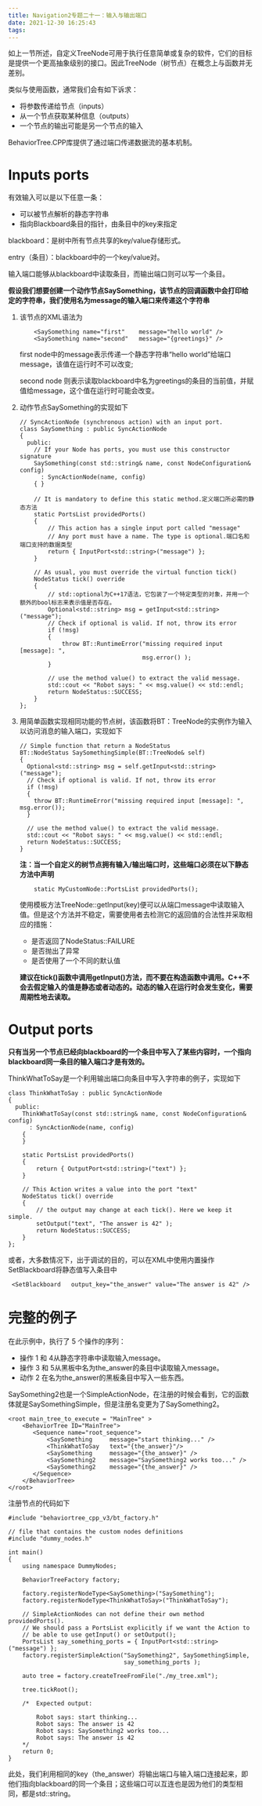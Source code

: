```yaml
---
title: Navigation2专题二十一：输入与输出端口
date: 2021-12-30 16:25:43
tags:
---
```


如上一节所述，自定义TreeNode可用于执行任意简单或复杂的软件，它们的目标是提供一个更高抽象级别的接口。因此TreeNode（树节点）在概念上与函数并无差别。

类似与使用函数，通常我们会有如下诉求：

- 将参数传递给节点（inputs）
- 从一个节点获取某种信息（outputs）
- 一个节点的输出可能是另一个节点的输入

BehaviorTree.CPP库提供了通过端口传递数据流的基本机制。



# Inputs ports

有效输入可以是以下任意一条：

- 可以被节点解析的静态字符串
- 指向Blackboard条目的指针，由条目中的key来指定

blackboard：是树中所有节点共享的key/value存储形式。

entry（条目）：blackboard中的一个key/value对。

输入端口能够从blackboard中读取条目，而输出端口则可以写一个条目。

**假设我们想要创建一个动作节点SaySomething，该节点的回调函数中会打印给定的字符串，我们使用名为message的输入端口来传递这个字符串**

1. 该节点的XML语法为

   ```
       <SaySomething name="first"    message="hello world" />
       <SaySomething name="second"   message="{greetings}" />
   ```

   first node中的message表示传递一个静态字符串“hello world”给端口message，该值在运行时不可以改变;

   second node 则表示读取blackboard中名为greetings的条目的当前值，并赋值给message，这个值在运行时可能会改变。

2. 动作节点SaySomething的实现如下

   ```
   // SyncActionNode (synchronous action) with an input port.
   class SaySomething : public SyncActionNode
   {
     public:
       // If your Node has ports, you must use this constructor signature 
       SaySomething(const std::string& name, const NodeConfiguration& config)
         : SyncActionNode(name, config)
       { }
   
       // It is mandatory to define this static method.定义端口所必需的静态方法
       static PortsList providedPorts()
       {
           // This action has a single input port called "message"
           // Any port must have a name. The type is optional.端口名和端口支持的数据类型
           return { InputPort<std::string>("message") };
       }
   
       // As usual, you must override the virtual function tick()
       NodeStatus tick() override
       {
           // std::optional为C++17语法，它包装了一个特定类型的对象，并用一个额外的bool标志来表示值是否存在。
           Optional<std::string> msg = getInput<std::string>("message");
           // Check if optional is valid. If not, throw its error
           if (!msg)
           {
               throw BT::RuntimeError("missing required input [message]: ", 
                                      msg.error() );
           }
   
           // use the method value() to extract the valid message.
           std::cout << "Robot says: " << msg.value() << std::endl;
           return NodeStatus::SUCCESS;
       }
   };
   ```

3. 用简单函数实现相同功能的节点树，该函数将BT：TreeNode的实例作为输入以访问消息的输入端口，实现如下

   ```
   // Simple function that return a NodeStatus
   BT::NodeStatus SaySomethingSimple(BT::TreeNode& self)
   {
     Optional<std::string> msg = self.getInput<std::string>("message");
     // Check if optional is valid. If not, throw its error
     if (!msg)
     {
       throw BT::RuntimeError("missing required input [message]: ", msg.error());
     }
   
     // use the method value() to extract the valid message.
     std::cout << "Robot says: " << msg.value() << std::endl;
     return NodeStatus::SUCCESS;
   }
   ```

   **注：当一个自定义的树节点拥有输入/输出端口时，这些端口必须在以下静态方法中声明**

   ```
       static MyCustomNode::PortsList providedPorts();
   ```

   使用模板方法TreeNode::getInput<T>(key)便可以从端口message中读取输入值。但是这个方法并不稳定，需要使用者去检测它的返回值的合法性并采取相应的措施：

   - 是否返回了NodeStatus::FAILURE
   - 是否抛出了异常
   - 是否使用了一个不同的默认值

   **建议在tick()函数中调用getInput()方法，而不要在构造函数中调用。C++不会去假定输入的值是静态或者动态的。动态的输入在运行时会发生变化，需要周期性地去读取。**



# Output ports

**只有当另一个节点已经向blackboard的一个条目中写入了某些内容时，一个指向blackboard同一条目的输入端口才是有效的。**

ThinkWhatToSay是一个利用输出端口向条目中写入字符串的例子，实现如下

```
class ThinkWhatToSay : public SyncActionNode
{
  public:
    ThinkWhatToSay(const std::string& name, const NodeConfiguration& config)
      : SyncActionNode(name, config)
    {
    }

    static PortsList providedPorts()
    {
        return { OutputPort<std::string>("text") };
    }

    // This Action writes a value into the port "text"
    NodeStatus tick() override
    {
        // the output may change at each tick(). Here we keep it simple.
        setOutput("text", "The answer is 42" );
        return NodeStatus::SUCCESS;
    }
};
```

或者，大多数情况下，出于调试的目的，可以在XML中使用内置操作SetBlackboard将静态值写入条目中

```
 <SetBlackboard   output_key="the_answer" value="The answer is 42" />
```





# 完整的例子

在此示例中，执行了 5 个操作的序列：

- 操作 1 和 4从静态字符串中读取输入message。
- 操作 3 和 5从黑板中名为the_answer的条目中读取输入message。
- 动作 2 在名为the_answer的黑板条目中写入一些东西。

SaySomething2也是一个SimpleActionNode，在注册的时候会看到，它的函数体就是SaySomethingSimple，但是注册名变更为了SaySomething2。

```
<root main_tree_to_execute = "MainTree" >
    <BehaviorTree ID="MainTree">
       <Sequence name="root_sequence">
           <SaySomething     message="start thinking..." />
           <ThinkWhatToSay   text="{the_answer}"/>
           <SaySomething     message="{the_answer}" />
           <SaySomething2    message="SaySomething2 works too..." />
           <SaySomething2    message="{the_answer}" />
       </Sequence>
    </BehaviorTree>
</root>
```

注册节点的代码如下

```
#include "behaviortree_cpp_v3/bt_factory.h"

// file that contains the custom nodes definitions
#include "dummy_nodes.h"

int main()
{
    using namespace DummyNodes;

    BehaviorTreeFactory factory;

    factory.registerNodeType<SaySomething>("SaySomething");
    factory.registerNodeType<ThinkWhatToSay>("ThinkWhatToSay");

    // SimpleActionNodes can not define their own method providedPorts().
    // We should pass a PortsList explicitly if we want the Action to 
    // be able to use getInput() or setOutput();
    PortsList say_something_ports = { InputPort<std::string>("message") };
    factory.registerSimpleAction("SaySomething2", SaySomethingSimple, 
                                 say_something_ports );

    auto tree = factory.createTreeFromFile("./my_tree.xml");

    tree.tickRoot();

    /*  Expected output:

        Robot says: start thinking...
        Robot says: The answer is 42
        Robot says: SaySomething2 works too...
        Robot says: The answer is 42
    */
    return 0;
}
```

此处，我们利用相同的key（the_answer）将输出端口与输入端口连接起来，即他们指向blackboard的同一个条目；这些端口可以互连也是因为他们的类型相同，都是std::string。
